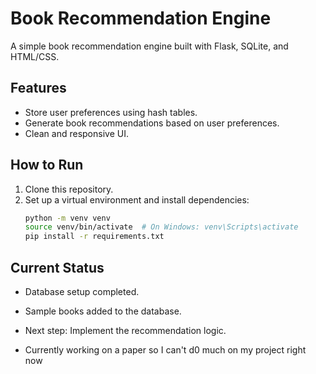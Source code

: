 # Book Recommendation Engine

A simple book recommendation engine built with Flask, SQLite, and HTML/CSS.

## Features
- Store user preferences using hash tables.
- Generate book recommendations based on user preferences.
- Clean and responsive UI.

## How to Run
1. Clone this repository.
2. Set up a virtual environment and install dependencies:
   ```bash
   python -m venv venv
   source venv/bin/activate  # On Windows: venv\Scripts\activate
   pip install -r requirements.txt

## Current Status
- Database setup completed.
- Sample books added to the database.
- Next step: Implement the recommendation logic.

- Currently working on a paper so I can't d0 much on my project right now